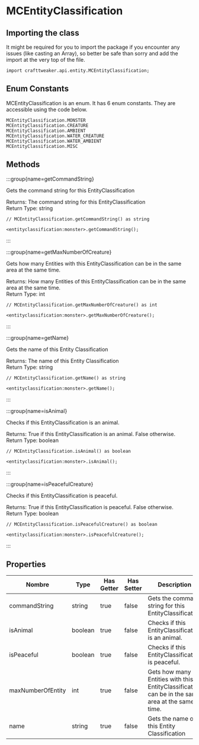 # MCEntityClassification



## Importing the class

It might be required for you to import the package if you encounter any issues (like casting an Array), so better be safe than sorry and add the import at the very top of the file.
```zenscript
import crafttweaker.api.entity.MCEntityClassification;
```


## Enum Constants

MCEntityClassification is an enum. It has 6 enum constants. They are accessible using the code below.

```zenscript
MCEntityClassification.MONSTER
MCEntityClassification.CREATURE
MCEntityClassification.AMBIENT
MCEntityClassification.WATER_CREATURE
MCEntityClassification.WATER_AMBIENT
MCEntityClassification.MISC
```
## Methods

:::group{name=getCommandString}

Gets the command string for this EntityClassification

Returns: The command string for this EntityClassification  
Return Type: string

```zenscript
// MCEntityClassification.getCommandString() as string

<entityclassification:monster>.getCommandString();
```

:::

:::group{name=getMaxNumberOfCreature}

Gets how many Entities with this EntityClassification can be in the same area at the same time.

Returns: How many Entities of this EntityClassification can be in the same area at the same time.  
Return Type: int

```zenscript
// MCEntityClassification.getMaxNumberOfCreature() as int

<entityclassification:monster>.getMaxNumberOfCreature();
```

:::

:::group{name=getName}

Gets the name of this Entity Classification

Returns: The name of this Entity Classification  
Return Type: string

```zenscript
// MCEntityClassification.getName() as string

<entityclassification:monster>.getName();
```

:::

:::group{name=isAnimal}

Checks if this EntityClassification is an animal.

Returns: True if this EntityClassification is an animal. False otherwise.  
Return Type: boolean

```zenscript
// MCEntityClassification.isAnimal() as boolean

<entityclassification:monster>.isAnimal();
```

:::

:::group{name=isPeacefulCreature}

Checks if this EntityClassification is peaceful.

Returns: True if this EntityClassification is peaceful. False otherwise.  
Return Type: boolean

```zenscript
// MCEntityClassification.isPeacefulCreature() as boolean

<entityclassification:monster>.isPeacefulCreature();
```

:::


## Properties

| Nombre            | Type    | Has Getter | Has Setter | Description                                                                                     |
| ----------------- | ------- | ---------- | ---------- | ----------------------------------------------------------------------------------------------- |
| commandString     | string  | true       | false      | Gets the command string for this EntityClassification                                           |
| isAnimal          | boolean | true       | false      | Checks if this EntityClassification is an animal.                                               |
| isPeaceful        | boolean | true       | false      | Checks if this EntityClassification is peaceful.                                                |
| maxNumberOfEntity | int     | true       | false      | Gets how many Entities with this EntityClassification can be in the same area at the same time. |
| name              | string  | true       | false      | Gets the name of this Entity Classification                                                     |

